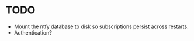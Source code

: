 # TODO

- Mount the ntfy database to disk so subscriptions persist across restarts.
- Authentication?
